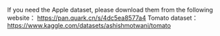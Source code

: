 If you need the Apple dataset, please download them from the following website：
https://pan.quark.cn/s/4dc5ea8577a4
Tomato dataset：https://www.kaggle.com/datasets/ashishmotwani/tomato
